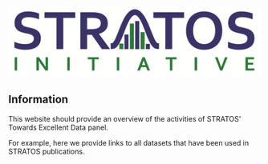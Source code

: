 <img src="Images/stratos_logo.png"/>






## Information
This website should provide an overview of the activities of STRATOS' Towards Excellent Data panel.

For example, here we provide links to all datasets that have been used in STRATOS publications.



